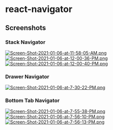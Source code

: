 # react-navigator

## Screenshots

### Stack Navigator
[![Screen-Shot-2021-01-06-at-11-58-05-AM.png](https://i.postimg.cc/wT4GLZb3/Screen-Shot-2021-01-06-at-11-58-05-AM.png)](https://postimg.cc/svSmR6zR)
[![Screen-Shot-2021-01-06-at-12-00-36-PM.png](https://i.postimg.cc/qMqmJQMr/Screen-Shot-2021-01-06-at-12-00-36-PM.png)](https://postimg.cc/vcR7XrV2)
[![Screen-Shot-2021-01-06-at-12-00-40-PM.png](https://i.postimg.cc/85THqmnq/Screen-Shot-2021-01-06-at-12-00-40-PM.png)](https://postimg.cc/t1mW6Wb5)

### Drawer Navigator
[![Screen-Shot-2021-01-06-at-7-30-22-PM.png](https://i.postimg.cc/6Q7bS1kT/Screen-Shot-2021-01-06-at-7-30-22-PM.png)](https://postimg.cc/KK253Qvy)

### Bottom Tab Navigator
[![Screen-Shot-2021-01-06-at-7-55-38-PM.png](https://i.postimg.cc/YSgfQKcN/Screen-Shot-2021-01-06-at-7-55-38-PM.png)](https://postimg.cc/NysHwnjL)
[![Screen-Shot-2021-01-06-at-7-56-10-PM.png](https://i.postimg.cc/ZKMrgK4F/Screen-Shot-2021-01-06-at-7-56-10-PM.png)](https://postimg.cc/xcLJNQkc)
[![Screen-Shot-2021-01-06-at-7-56-13-PM.png](https://i.postimg.cc/3rLp4J45/Screen-Shot-2021-01-06-at-7-56-13-PM.png)](https://postimg.cc/K4M4CbDJ)
